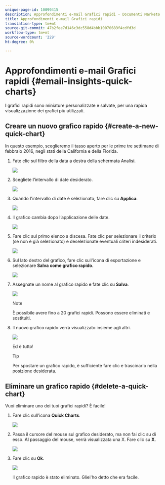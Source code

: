 ```yaml
---
unique-page-id: 10099415
description: Approfondimenti e-mail Grafici rapidi - Documenti Marketo - Documentazione prodotto
title: Approfondimenti e-mail Grafici rapidi
translation-type: tm+mt
source-git-commit: 47b2fee7d146c3dc558d4bbb10070683f4cdfd3d
workflow-type: tm+mt
source-wordcount: '229'
ht-degree: 0%

---
```



# Approfondimenti e-mail Grafici rapidi {#email-insights-quick-charts}

I grafici rapidi sono miniature personalizzate e salvate, per una rapida visualizzazione dei grafici più utilizzati.

## Creare un nuovo grafico rapido {#create-a-new-quick-chart}

In questo esempio, sceglieremo il tasso aperto per le prime tre settimane di febbraio 2016, negli stati della California e della Florida.

1. Fate clic sul filtro della data a destra della schermata Analisi.

   ![](assets/one-1.png)

1. Scegliete l’intervallo di date desiderato.

   ![](assets/two-2.png)

1. Quando l&#39;intervallo di date è selezionato, fare clic su **Applica**.

   ![](assets/three-2.png)

1. Il grafico cambia dopo l’applicazione delle date.

   ![](assets/four.png)

1. Fare clic sul primo elenco a discesa. Fate clic per selezionare il criterio (se non è già selezionato) e deselezionate eventuali criteri indesiderati.

   ![](assets/5.png)

1. Sul lato destro del grafico, fare clic sull&#39;icona di esportazione e selezionare **Salva come grafico rapido**.

   ![](assets/six.png)

1. Assegnate un nome al grafico rapido e fate clic su **Salva**.

   ![](assets/seven.png)

   >[!NOTE]
   >
   >È possibile avere fino a 20 grafici rapidi. Possono essere eliminati e sostituiti.

1. Il nuovo grafico rapido verrà visualizzato insieme agli altri.

   ![](assets/8.png)

   Ed è tutto!

   >[!TIP]
   >
   >Per spostare un grafico rapido, è sufficiente fare clic e trascinarlo nella posizione desiderata.

## Eliminare un grafico rapido {#delete-a-quick-chart}

Vuoi eliminare uno dei tuoi grafici rapidi? È facile!

1. Fare clic sull&#39;icona **Quick Charts**.

   ![](assets/nine.png)

1. Passa il cursore del mouse sul grafico desiderato, ma non fai clic su di esso. Al passaggio del mouse, verrà visualizzata una X. Fare clic su **X**.

   ![](assets/ten.png)

1. Fare clic su **Ok**.

   ![](assets/eleven.png)

   Il grafico rapido è stato eliminato. Gliel&#39;ho detto che era facile.

